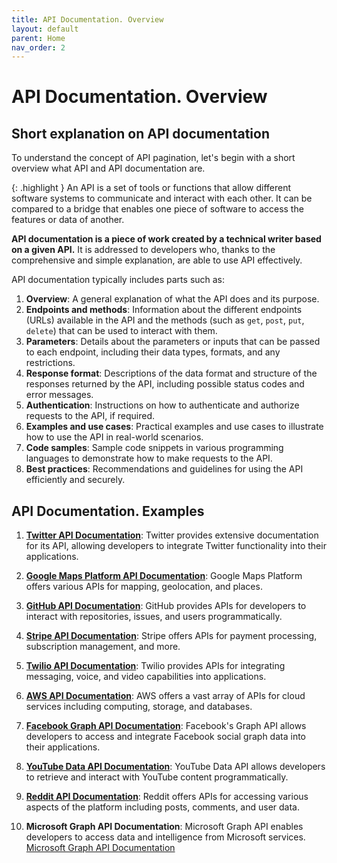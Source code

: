 ```yaml
---
title: API Documentation. Overview
layout: default
parent: Home
nav_order: 2
---
```


# API Documentation. Overview

## Short explanation on API documentation

To understand the concept of API pagination, let's begin with a short overview what API and API documentation are. 

{: .highlight }
An API is a set of tools or functions that allow different software systems to communicate and interact with each other. It can be compared to a bridge that enables one piece of software to access the features or data of another.

**API documentation is a piece of work created by a technical writer based on a given API.** It is addressed to developers who, thanks to the comprehensive and simple explanation, are able to use API effectively. 

API documentation typically includes parts such as:

1. **Overview**: A general explanation of what the API does and its purpose.
2. **Endpoints and methods**: Information about the different endpoints (URLs) available in the API and the methods (such as `get`, `post`, `put`, `delete`) that can be used to interact with them.
3. **Parameters**: Details about the parameters or inputs that can be passed to each endpoint, including their data types, formats, and any restrictions.
4. **Response format**: Descriptions of the data format and structure of the responses returned by the API, including possible status codes and error messages.
5. **Authentication**: Instructions on how to authenticate and authorize requests to the API, if required.
6. **Examples and use cases**: Practical examples and use cases to illustrate how to use the API in real-world scenarios.
7. **Code samples**: Sample code snippets in various programming languages to demonstrate how to make requests to the API.
8. **Best practices**: Recommendations and guidelines for using the API efficiently and securely.


## API Documentation. Examples

1. **[Twitter API Documentation](https://developer.twitter.com/en/docs)**: Twitter provides extensive documentation for its API, allowing developers to integrate Twitter functionality into their applications. 

2. **[Google Maps Platform API Documentation](https://developers.google.com/maps/documentation)**: Google Maps Platform offers various APIs for mapping, geolocation, and places.

3. **[GitHub API Documentation](https://docs.github.com/en/rest)**: GitHub provides APIs for developers to interact with repositories, issues, and users programmatically.

4. **[Stripe API Documentation](https://stripe.com/docs/api)**: Stripe offers APIs for payment processing, subscription management, and more.

5. **[Twilio API Documentation](https://www.twilio.com/docs/usage/api)**: Twilio provides APIs for integrating messaging, voice, and video capabilities into applications. 

6. **[AWS API Documentation](https://docs.aws.amazon.com/index.html)**: AWS offers a vast array of APIs for cloud services including computing, storage, and databases.

7. **[Facebook Graph API Documentation](https://developers.facebook.com/docs/graph-api)**: Facebook's Graph API allows developers to access and integrate Facebook social graph data into their applications.

8. **[YouTube Data API Documentation](https://developers.google.com/youtube/v3)**: YouTube Data API allows developers to retrieve and interact with YouTube content programmatically. 

9. **[Reddit API Documentation](https://www.reddit.com/dev/api/)**: Reddit offers APIs for accessing various aspects of the platform including posts, comments, and user data.

10. **Microsoft Graph API Documentation**: Microsoft Graph API enables developers to access data and intelligence from Microsoft services. [Microsoft Graph API Documentation](https://docs.microsoft.com/en-us/graph/)
